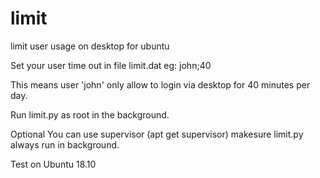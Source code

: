 # limit
limit user usage on desktop for ubuntu

Set your user time out in file limit.dat
eg:
john;40

This means user 'john' only allow to login via desktop for 40 minutes per day.


Run limit.py as root in the background.

Optional
You can use supervisor (apt get supervisor) makesure limit.py always run in background.


Test on Ubuntu 18.10